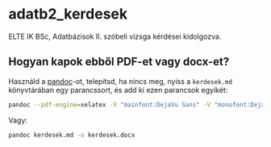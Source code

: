 # adatb2_kerdesek

ELTE IK BSc, Adatbázisok II. szóbeli vizsga kérdései kidolgozva.

## Hogyan kapok ebből PDF-et vagy docx-et?

Használd a [pandoc](https://pandoc.org/)-ot, telepítsd, ha nincs meg, nyiss a
`kerdesek.md` könyvtárában egy parancssort, és add ki ezen parancsok egyikét:

```bash
pandoc --pdf-engine=xelatex -V "mainfont:DejaVu Sans" -V "monofont:DejaVu Sans Mono" kerdesek.md -o kerdesek.pdf
```

Vagy:

```bash
pandoc kerdesek.md -o kerdesek.docx
```
